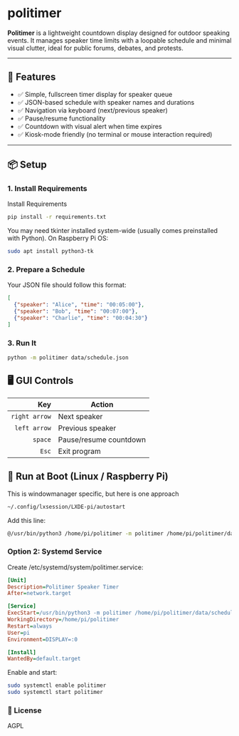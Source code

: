 # politimer

**Politimer** is a lightweight countdown display designed for outdoor speaking events.
It manages speaker time limits with a loopable schedule and minimal visual clutter, ideal for public forums, debates, and protests.

---

## 🚀 Features

- ✅ Simple, fullscreen timer display for speaker queue
- ✅ JSON-based schedule with speaker names and durations
- ✅ Navigation via keyboard (next/previous speaker)
- ✅ Pause/resume functionality
- ✅ Countdown with visual alert when time expires
- ✅ Kiosk-mode friendly (no terminal or mouse interaction required)

---

## 📦 Setup

### 1. Install Requirements

Install Requirements

```bash
pip install -r requirements.txt
```

You may need tkinter installed system-wide (usually comes preinstalled with Python). On Raspberry Pi OS:

```bash
sudo apt install python3-tk
```


### 2. Prepare a Schedule

Your JSON file should follow this format:

```JSON
[
  {"speaker": "Alice", "time": "00:05:00"},
  {"speaker": "Bob", "time": "00:07:00"},
  {"speaker": "Charlie", "time": "00:04:30"}
]
```

### 3. Run It

```bash
python -m politimer data/schedule.json
```

## 🖥 GUI Controls

| Key     | Action                 |
|--------:|------------------------|
| `right arrow`     | Next speaker           |
| `left arrow`     | Previous speaker       |
| `space` | Pause/resume countdown |
| `Esc`   | Exit program           |


## 🔧 Run at Boot (Linux / Raspberry Pi)

This is windowmanager specific, but here is one approach

```bash
~/.config/lxsession/LXDE-pi/autostart
```

Add this line:

```bash
@/usr/bin/python3 /home/pi/politimer -m politimer /home/pi/politimer/data/schedule.json
```

### Option 2: Systemd Service

Create /etc/systemd/system/politimer.service:

```ini
[Unit]
Description=Politimer Speaker Timer
After=network.target

[Service]
ExecStart=/usr/bin/python3 -m politimer /home/pi/politimer/data/schedule.json
WorkingDirectory=/home/pi/politimer
Restart=always
User=pi
Environment=DISPLAY=:0

[Install]
WantedBy=default.target
```

Enable and start:

```bash
sudo systemctl enable politimer
sudo systemctl start politimer
```

### 📜 License

AGPL
